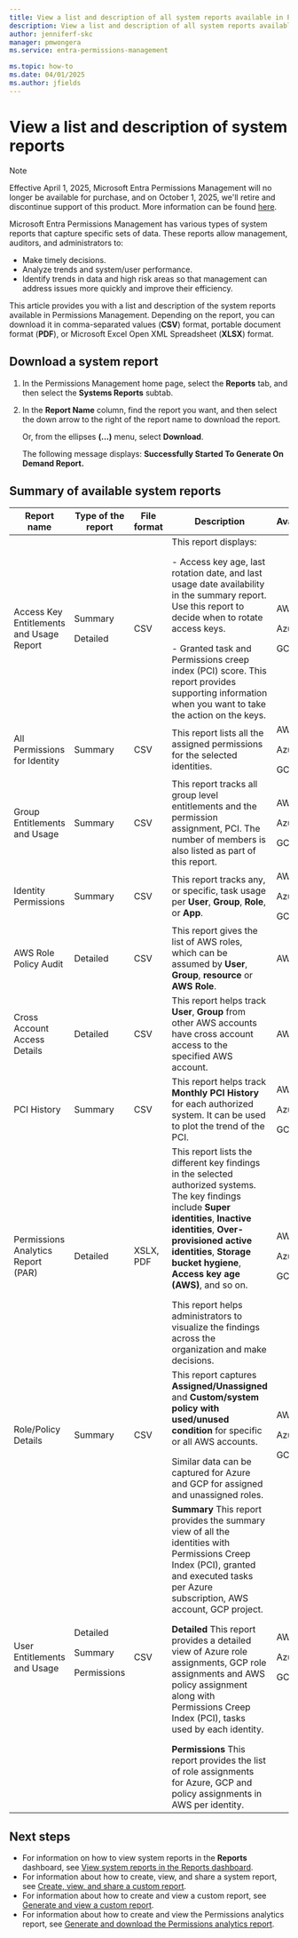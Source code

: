 ```yaml
---
title: View a list and description of all system reports available in Permissions Management reports
description: View a list and description of all system reports available in Permissions Management.
author: jenniferf-skc
manager: pmwongera
ms.service: entra-permissions-management

ms.topic: how-to
ms.date: 04/01/2025
ms.author: jfields
---
```



# View a list and description of system reports

> [!NOTE]
> Effective April 1, 2025, Microsoft Entra Permissions Management will no longer be available for purchase, and on October 1, 2025, we'll retire and discontinue support of this product. More information can be found [here](https://aka.ms/MEPMretire). 

Microsoft Entra Permissions Management has various types of system reports that capture specific sets of data. These reports allow management, auditors, and administrators to:

- Make timely decisions.
- Analyze trends and system/user performance.
- Identify trends in data and high risk areas so that management can address issues more quickly and improve their efficiency.

This article provides you with a list and description of the system reports available in Permissions Management. Depending on the report, you can download it in comma-separated values (**CSV**) format, portable document format (**PDF**), or Microsoft Excel Open XML Spreadsheet (**XLSX**) format.

## Download a system report

1. In the Permissions Management home page, select the **Reports** tab, and then select the **Systems Reports** subtab.
1. In the **Report Name** column, find the report you want, and then select the down arrow to the right of the report name to download the report.

    Or, from the ellipses **(...)** menu, select **Download**.

    The following message displays: **Successfully Started To Generate On Demand Report.**


## Summary of available system reports

| Report name                | Type of the report                | File format              | Description               | Availability                | Collated report?                 |
|----------------------------|-----------------------------------|--------------------------|---------------------------| ----------------------------|----------------------------------|
| Access Key Entitlements and Usage Report                | Summary </p>Detailed                | CSV                 | This report displays: </p> - Access key age, last rotation date, and last usage date availability in the summary report. Use this report to decide when to rotate access keys. </p> - Granted task and Permissions creep index (PCI) score. This report provides supporting information when you want to take the action on the keys.                | AWS</p>Azure</p>GCP                 | Yes      |
| All Permissions for Identity                 | Summary                 | CSV                | This report lists all the assigned permissions for the selected identities.                | AWS</p>Azure</p>GCP            | N/A      |
| Group Entitlements and Usage       | Summary                | CSV                | This report tracks all group level entitlements and the permission assignment, PCI. The number of members is also listed as part of this report.                 | AWS</p>Azure</p>GCP                 | Yes      |
| Identity Permissions                 | Summary                | CSV                 | This report tracks any, or specific, task usage per **User**, **Group**, **Role**, or **App**.                 | AWS</p>Azure</p>GCP                 | N/A      |
| AWS Role Policy Audit       | Detailed | CSV | This report gives the list of AWS roles, which can be assumed by **User**, **Group**, **resource** or **AWS Role**.                | AWS | N/A      |
| Cross Account Access Details| Detailed                 | CSV                 | This report helps track **User**, **Group** from other AWS accounts have cross account access to the specified AWS account.                | AWS                | N/A      |
| PCI History                 | Summary                 | CSV                 | This report helps track **Monthly PCI History** for each authorized system. It can be used to plot the trend of the PCI.                 | AWS</p>Azure</p>GCP                 | Yes      |
| Permissions Analytics Report (PAR)  |     Detailed                 | XSLX, PDF                 | This report lists the different key findings in the selected authorized systems. The key findings include **Super identities**, **Inactive identities**, **Over-provisioned active identities**, **Storage bucket hygiene**, **Access key age (AWS)**, and so on. </p>This report helps administrators to visualize the findings across the organization and make decisions.                    | AWS</p>Azure</p>GCP                | Yes for XSLX     |
| Role/Policy Details                 | Summary                 | CSV                | This report captures **Assigned/Unassigned** and **Custom/system policy with used/unused condition** for specific or all AWS accounts. </p>Similar data can be captured for Azure and GCP for assigned and unassigned roles.                | AWS</p>Azure</p>GCP                 | No      |
| User Entitlements and Usage     | Detailed <p>Summary <p> Permissions                | CSV                 | **Summary** This report provides the summary view of all the identities with Permissions Creep Index (PCI), granted and executed tasks per Azure subscription, AWS account, GCP project.     </p>**Detailed** This report provides a detailed view of Azure role assignments, GCP role assignments and AWS policy assignment along with Permissions Creep Index (PCI), tasks used by each identity. </p>**Permissions** This report provides the list of role assignments for Azure, GCP and policy assignments in AWS per identity.                 | AWS</p>Azure</p>GCP                | Yes      |


## Next steps

- For information on how to view system reports in the **Reports** dashboard, see [View system reports in the Reports dashboard](product-reports.md).
- For information about how to create, view, and share a system report, see [Create, view, and share a custom report](report-view-system-report.md).
- For information about how to create and view a custom report, see [Generate and view a custom report](report-create-custom-report.md).
- For information about how to create and view the Permissions analytics report, see [Generate and download the Permissions analytics report](product-permissions-analytics-reports.md).
